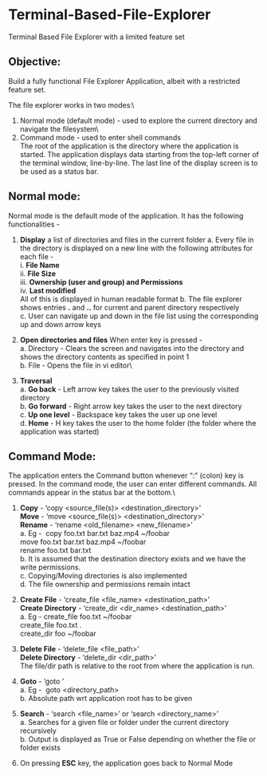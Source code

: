 # Terminal-Based-File-Explorer
Terminal Based File Explorer with a limited feature set

## Objective:
Build a fully functional File Explorer Application, albeit with a restricted feature set.

The file explorer works in two modes:\
1. Normal mode (default mode) - used to explore the current directory and navigate the filesystem\
2. Command mode - used to enter shell commands\
The root of the application is the directory where the application is started. The application displays data starting from the top-left corner of the terminal window, line-by-line. The last line of the display screen is to be used as a status bar.

## Normal mode:
Normal mode is the default mode of the application. It has the following functionalities -
1. **Display** a list of directories and files in the current folder
a. Every file in the directory is displayed on a new line with the following attributes
for each file -\
i. **File Name**\
ii. **File Size**\
iii. **Ownership (user and group) and Permissions**\
iv. **Last modified**\
All of this is displayed in human readable format
b. The file explorer shows entries **.** and **\.\.** for current and parent directory respectively\
c. User can navigate up and down in the file list using the corresponding up and down arrow keys

2. **Open directories and files**
When enter key is pressed -\
a. Directory - Clears the screen and navigates into the directory and shows the directory
contents as specified in point 1\
b. File - Opens the file in vi editor\
3. **Traversal**\
a. **Go back** - Left arrow key takes the user to the previously visited directory\
b. **Go forward** - Right arrow key takes the user to the next directory\
c. **Up one level** - Backspace key takes the user up one level\
d. **Home** - H key takes the user to the home folder (the folder where the application was started)

## Command Mode:
The application enters the Command button whenever “:” (colon) key is pressed. In the command
mode, the user can enter different commands. All commands appear in the status bar at the bottom.\
1. **Copy** - ‘copy <source_file(s)> <destination_directory>’\
**Move** - ‘move <source_file(s)> <destination_directory>’\
**Rename** - ‘rename <old_filename> <new_filename>’\
a. Eg - ​ copy foo.txt bar.txt baz.mp4 ~/foobar\
move foo.txt bar.txt baz.mp4 ~/foobar\
rename foo.txt bar.txt\
b. It is assumed that the destination directory exists and we have the write permissions.\
c. Copying/Moving directories is also implemented\
d. The file ownership and permissions remain intact

2. **Create File** - ‘create_file <file_name> <destination_path>’\
**Create Directory** - ‘create_dir <dir_name> <destination_path>’\
a. Eg - create_file foo.txt ~/foobar\
create_file foo.txt .\
create_dir foo ~/foobar

3. **Delete File** - ‘delete_file <file_path>’\
**Delete Directory** - ‘delete_dir <dir_path>’\
The file/dir path is relative to the root from where the application is run.

4. **Goto** - ‘goto <location>’\
a. Eg - ​ goto <directory_path>\
b. Absolute path wrt application root has to be given

5. **Search** - ‘search <file_name>’ or ‘search <directory_name>’\
a. Searches for a given file or folder under the current directory recursively\
b. Output is displayed as True or False depending on whether the file or folder exists

6. On pressing **ESC** key, the application goes back to Normal Mode
